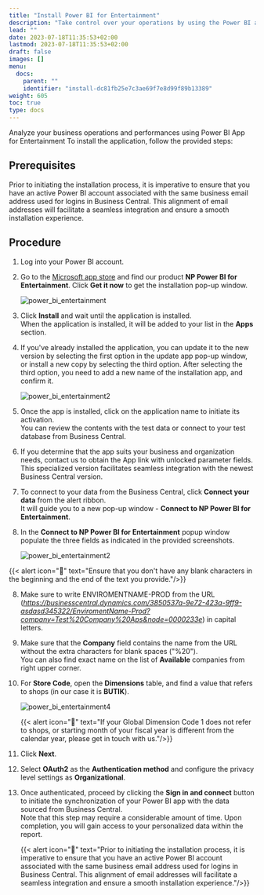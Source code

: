 ```yaml
---
title: "Install Power BI for Entertainment"
description: "Take control over your operations by using the Power BI app for entertainment."
lead: ""
date: 2023-07-18T11:35:53+02:00
lastmod: 2023-07-18T11:35:53+02:00
draft: false
images: []
menu:
  docs:
    parent: ""
    identifier: "install-dc81fb25e7c3ae69f7e8d99f89b13389"
weight: 605
toc: true
type: docs
---
```


Analyze your business operations and performances using Power BI App for Entertainment To install the application, follow the provided steps:


## Prerequisites

Prior to initiating the installation process, it is imperative to ensure that you have an active Power BI account associated with the same business email address used for logins in Business Central. This alignment of email addresses will facilitate a seamless integration and ensure a smooth installation experience.

## Procedure

1. Log into your Power BI account. 
2. Go to the [Microsoft app store](https://apps.microsoft.com/store/apps) and find our product **NP Power BI for Entertainment**. Click **Get it now** to get the installation pop-up window.    

    ![power_bi_entertainment](power_bi_entertainment.PNG)

2.  Click **Install** and wait until the application is installed.      
    When the application is installed, it will be added to your list in the **Apps** section.      
3. If you've already installed the application, you can update it to the new version by selecting the first option in the update app pop-up window, or install a new copy by selecting the third option. After selecting the third option, you need to  add a new name of the installation app, and confirm it.    
   
   ![power_bi_entertainment2](power_bi_entertainment3.PNG)

4. Once the app is installed, click on the application name to initiate its activation.    
   You can review the contents with the test data or connect to your test database from Business Central.
5. If you determine that the app suits your business and organization needs, contact us to obtain the App link with unlocked parameter fields.     
    This specialized version facilitates seamless integration with the newest Business Central version.
6. To connect to your data from the Business Central, click **Connect your data** from the alert ribbon.         
   It will guide you to a new pop-up window - **Connect to NP Power BI for Entertainment**. 
7. In the **Connect to NP Power BI for Entertainment** popup window populate the three fields as indicated in the provided screenshots.        

    ![power_bi_entertainment2](power_bi_entertainment2.PNG)

{{< alert icon="📝" text="Ensure that you don't have any blank characters in the beginning and the end of the text you provide."/>}} 

8. Make sure to write ENVIROMENTNAME-PROD from the URL (*https://businesscentral.dynamics.com/3850537a-9e72-423a-9ff9-asdasd345322/EnviromentName-Prod?company=Test%20Company%20Aps&node=0000233e*) in capital letters.  
9. Make sure that the **Company** field contains the name from the URL without the extra characters for blank spaces ("%20").     
   You can also find exact name on the list of **Available** companies from right upper corner.
10. For **Store Code**, open the **Dimensions** table, and find a value that refers to shops (in our case it is **BUTIK**).

    ![power_bi_entertainment4](power_bi_entertainment4.PNG)

    {{< alert icon="📝" text="If your Global Dimension Code 1 does not refer to shops, or starting month of your fiscal year is different from the calendar year, please get in touch with us."/>}} 

11. Click **Next**.
12. Select **OAuth2** as the **Authentication method** and configure the privacy level settings as **Organizational**.     
13. Once authenticated, proceed by clicking the **Sign in and connect** button to initiate the synchronization of your Power BI app with the data sourced from Business Central.     
    Note that this step may require a considerable amount of time. Upon completion, you will gain access to your personalized data within the report. 

    {{< alert icon="📝" text="Prior to initiating the installation process, it is imperative to ensure that you have an active Power BI account associated with the same business email address used for logins in Business Central. This alignment of email addresses will facilitate a seamless integration and ensure a smooth installation experience."/>}} 